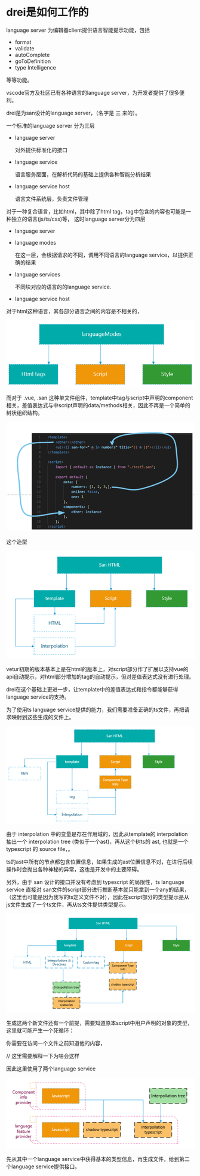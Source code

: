 drei是如何工作的
===============

language server 为编辑器client提供语言智能提示功能，包括

* format
* validate
* autoComplete
* goToDefinition
* type Intelligence

等等功能。

vscode官方及社区已有各种语言的language server，为开发者提供了很多便利。

drei是为san设计的language server，（名字是 三 来的）。

一个标准的language server 分为三层

* language server

    对外提供标准化的接口
* language service

    语言服务层面，在解析代码的基础上提供各种智能分析结果
* language service host 

    语言文件系统层，负责文件管理

对于一种复合语言，比如html，其中除了html tag，tag中包含的内容也可能是一种独立的语言(js/ts/css)等，
这时language server分为四层

* language server 
* language modes

    在这一层，会根据请求的不同，调用不同语言的language service，以提供正确的结果

* language services
    
    不同块对应的语言的的language service.

* language service host

对于html这种语言，其各部分语言之间的内容是不相关的，

![这里插个图](./doc_imgs/snipaste20180709_153132.png)

而对于 .vue, .san 这种单文件组件，template中tag与script中声明的component相关，差值表达式与中script声明的data/methods相关，因此不再是一个简单的树状组织结构。

![这里再插入一个图](./doc_imgs/snipaste20180709_164922.png)

这个造型

![这里插个图](./doc_imgs/snipaste20180709_165433.png)

vetur初期的版本基本上是在html的版本上，对script部分作了扩展以支持vue的api自动提示，对html部分增加的tag的自动提示，但对差值表达式没有进行处理。

drei在这个基础上更进一步，让template中的差值表达式和指令都能够获得language service的支持。

为了使用ts language service提供的能力，我们需要准备正确的ts文件，再把请求映射到这些生成的文件上。

![这里插个图](./doc_imgs/snipaste20180709_172226.png)

由于 interpolation 中的变量是存在作用域的，因此从template的 interpolation 抽出一个 interpolation tree (类似于一个ast)，再从这个树ts的 ast, 也就是一个 typescript 的 source file，。 

ts的ast中所有的节点都包含位置信息，如果生成的ast位置信息不对，在进行后续操作时会抛出各种神秘的异常，这也是开发中的主要障碍。

另外，由于 san 设计的接口并没有考虑到 typescript 的局限性，ts language service 直接对 san文件的script部分进行推断基本就只能拿到一个any的结果，（这里也可能是因为我写的ts定义文件不对），因此在script部分的类型提示是从 js文件生成了一个ts文件，再从ts文件提供类型提示。

![这里插个图](./doc_imgs/snipaste20180709_170343.png)

生成这两个新文件还有一个前提，需要知道原本script中用户声明的对象的类型，这里就可能产生一个死循环：

你需要在访问一个文件之前知道他的内容，

// 这里需要解释一下为啥会这样

因此这里使用了两个language service

![这里插个图](./doc_imgs/snipaste20180709_185632.png)

先从其中一个language service中获得基本的类型信息，再生成文件，给到第二个language service提供接口。
